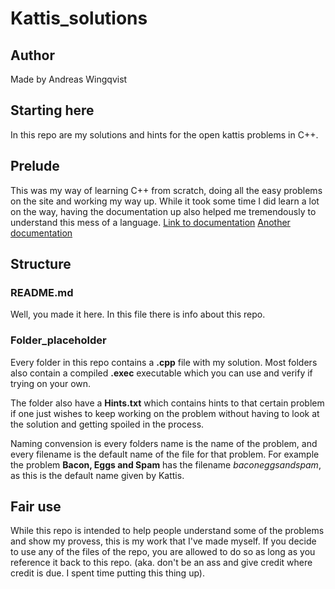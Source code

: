 # Kattis_solutions

## Author
Made by Andreas Wingqvist

## Starting here

In this repo are my solutions and hints for the open kattis problems in C++.

## Prelude
This was my way of learning C++ from scratch, doing all the easy problems on the site and working my way up. While it took some time I did learn a lot on the way, having the documentation up also helped me tremendously to understand this mess of a language. [Link to documentation](https://cplusplus.com/reference/) [Another documentation](https://en.cppreference.com/w/)

## Structure

### README.md
Well, you made it here. In this file there is info about this repo.

### Folder_placeholder
Every folder in this repo contains a **.cpp** file with my solution. Most folders also contain a compiled **.exec** executable which you can use and verify if trying on your own.

The folder also have a **Hints.txt** which contains hints to that certain problem if one just wishes to keep working on the problem without having to look at the solution and getting spoiled in the process.

Naming convension is every folders name is the name of the problem, and every filename is the default name of the file for that problem. For example the problem **Bacon, Eggs and Spam** has the filename *baconeggsandspam*, as this is the default name given by Kattis.

## Fair use
While this repo is intended to help people understand some of the problems and show my provess, this is my work that I've made myself. If you decide to use any of the files of the repo, you are allowed to do so as long as you reference it back to this repo. (aka. don't be an ass and give credit where credit is due. I spent time putting this thing up).
